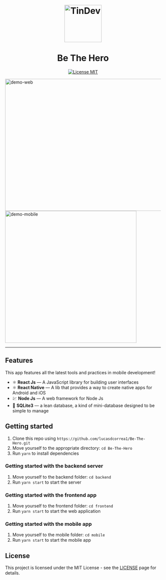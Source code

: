 <h1 align="center">
<br>
  <img src="https://svgshare.com/i/JXv.svg" alt="TinDev" width="120">
<br>
<br>
Be The Hero
</h1>


<p align="center">
  <a href="https://opensource.org/licenses/MIT">
    <img src="https://img.shields.io/badge/License-MIT-blue.svg" alt="License MIT">
  </a>
</p>

<div>
  <img src="https://i.ibb.co/vsvVNCh/Be-The-Hero.gif" alt="demo-web" width="700" height="425">
  <img src="https://i.ibb.co/Fh21Pm9/Screenrecorder-2020-03-27-20-01-56-991-0-1.gif" alt="demo-mobile" height="425">
</div>

<hr />

## Features

This app features all the latest tools and practices in mobile development!

- ⚛️ **React Js** — A JavaScript library for building user interfaces
- ⚛️ **React Native** — A lib that provides a way to create native apps for Android and iOS
- 💹 **Node Js** — A web framework for Node Js
- 📄 **SQLite3** — a lean database, a kind of mini-database designed to be simple to manage

## Getting started

1. Clone this repo using `https://github.com/lucasdcorrea1/Be-The-Hero.git`
2. Move yourself to the appropriate directory: `cd Be-The-Hero`<br />
3. Run `yarn` to install dependencies<br />

### Getting started with the backend server

1. Move yourself to the backend folder: `cd backend`
3. Run `yarn start` to start the server

### Getting started with the frontend app

1. Move yourself to the frontend folder: `cd frontend`
2. Run `yarn start` to start the web application

### Getting started with the mobile app

1. Move yourself to the mobile folder: `cd mobile`
2. Run `yarn start` to start the mobile app

## License

This project is licensed under the MIT License - see the [LICENSE](https://opensource.org/licenses/MIT) page for details.

